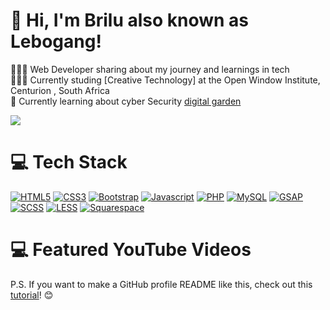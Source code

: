 <!-- Level 3: Add custom code -->

# 👋 Hi, I'm Brilu also known as Lebogang!
👩🏻‍💻 Web Developer sharing about my journey and learnings in tech<br/>
👩🏻‍🎓 Currently studing [Creative Technology]  at the Open Window Institute, Centurion , South Africa<br/>
💭 Currently learning about cyber Security [digital garden](https://www.coursera.org/professional-certificates/google-cybersecurity)<br/>

<!-- GitHub stats from https://github.com/anuraghazra/github-readme-stats -->
![](https://github-readme-stats.vercel.app/api?username=Brilu-22&theme=radical&hide_border=false&include_all_commits=true&count_private=true)<br/>

# 💻 Tech Stack
<!-- Badges from https://github.com/Ileriayo/markdown-badges -->
[![HTML5](https://img.shields.io/badge/HTML5-E34F26?style=for-the-badge&logo=html5&logoColor=white)](https://www.w3.org/html/)
[![CSS3](https://img.shields.io/badge/CSS3-1572B6?style=for-the-badge&logo=css3&logoColor=white)](https://www.w3.org/Style/CSS/Overview.en.html)
[![Bootstrap](https://img.shields.io/badge/Bootstrap-563D7C?style=for-the-badge&logo=bootstrap&logoColor=white)](https://getbootstrap.com/)
[![Javascript](https://img.shields.io/badge/JavaScript-323330?style=for-the-badge&logo=javascript&logoColor=F7DF1E)](https://www.javascript.com/)
[![PHP](https://img.shields.io/badge/PHP-8.0-777BB4?style=for-the-badge&logo=php&logoColor=white)](https://www.php.net/)
[![MySQL](https://img.shields.io/badge/MySQL-005C84?style=for-the-badge&logo=mysql&logoColor=white)](https://www.mysql.com/)
[![GSAP](https://img.shields.io/badge/GSAP-88CCFF?style=for-the-badge&logo=gsap&logoColor=black)](https://greensock.com/gsap/)
[![SCSS](https://img.shields.io/badge/SCSS-CC6699?style=for-the-badge&logo=sass&logoColor=white)](https://sass-lang.com/)
[![LESS](https://img.shields.io/badge/LESS-1D365D?style=for-the-badge&logo=less&logoColor=white)](https://lesscss.org/)
[![Squarespace](https://img.shields.io/badge/Squarespace-1E1E1E?style=for-the-badge&logo=squarespace&logoColor=white)](https://www.squarespace.com/)



# 💻 Featured YouTube Videos


P.S. If you want to make a GitHub profile README like this, check out this [tutorial](https://youtu.be/DWFs6aqknqw?si=oX-In0gOUUZiqINh)! 😊
